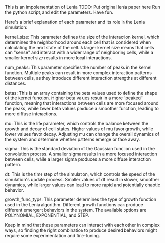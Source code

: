 This is an impolementation of Lenia TODO: Put original lenia paper here
Run the python script, and edit the parameters. Have fun.

Here's a brief explanation of each parameter and its role in the Lenia simulation:

kernel_size: This parameter defines the size of the interaction kernel, which determines the neighborhood around each cell that is considered when calculating the next state of the cell. A larger kernel size means that cells 
can "sense" and interact with a wider range of neighboring cells, while a smaller kernel size results in more local interactions.

num_peaks: This parameter specifies the number of peaks in the kernel function. Multiple peaks can result in more complex interaction patterns between cells, as they introduce different interaction strengths at different 
distances.

betas: This is an array containing the beta values used to define the shape of the kernel function. Higher beta values result in a more "peaked" function, meaning that interactions between cells are more focused around the 
peaks, while lower beta values produce a smoother function, leading to more diffuse interactions.

mu: This is the life parameter, which controls the balance between the growth and decay of cell states. Higher values of mu favor growth, while lower values favor decay. Adjusting mu can change the overall dynamics of the 
system and determine whether patterns emerge or fade away.

sigma: This is the standard deviation of the Gaussian function used in the convolution process. A smaller sigma results in a more focused interaction between cells, while a larger sigma produces a more diffuse interaction 
pattern.

dt: This is the time step of the simulation, which controls the speed of the simulation's update process. Smaller values of dt result in slower, smoother dynamics, while larger values can lead to more rapid and potentially 
chaotic behavior.

growth_func_type: This parameter determines the type of growth function used in the Lenia algorithm. Different growth functions can produce different emergent behaviors in the system. The available options are POLYNOMIAL, 
EXPONENTIAL, and STEP.

Keep in mind that these parameters can interact with each other in complex ways, so finding the right combination to produce desired behaviors might require some experimentation and fine-tuning.






